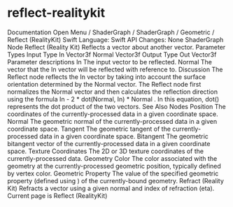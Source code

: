 # reflect-realitykit
 Documentation 
 Open Menu 
/
 ShaderGraph 
/
ShaderGraph
/
 Geometric 
/
 Reflect (RealityKit) 
Swift
Language: 
Swift
 API Changes: 
None
ShaderGraph Node
Reflect (Reality
Kit)
Reflects a vector about another vector.
Parameter Types
Input
Type
In
Vector3f
Normal
Vector3f
Output
Type
Out
Vector3f
Parameter descriptions
In
The input vector to be reflected.
Normal
The vector that the 
In
 vector will be reflected with reference to.
Discussion
The Reflect node reflects the 
In
 vector by taking into account the surface orientation determined by the 
Normal
 vector. The Reflect node first normalizes the 
Normal
 vector and then calculates the reflection direction using the formula 
In - 2 * dot(Normal, In) * Normal
. In this equation, 
dot()
 represents the dot product of the two vectors.
See Also
Nodes
Position
The coordinates of the currently-processed data in a given coordinate space.
Normal
The geometric normal of the currently-processed data in a given coordinate space.
Tangent
The geometric tangent of the currently-processed data in a given coordinate space.
Bitangent
The geometric bitangent vector of the currently-processed data in a given coordinate space.
Texture Coordinates
The 2D or 3D texture coordinates of the currently-processed data.
Geometry Color
The color associated with the geometry at the currently-processed geometric position, typically defined by vertex color.
Geometric Property
The value of the specified geometric property (defined using ) of the currently-bound geometry.
Refract (Reality
Kit)
Refracts a vector using a given normal and index of refraction (eta).
 Current page is Reflect (RealityKit) 